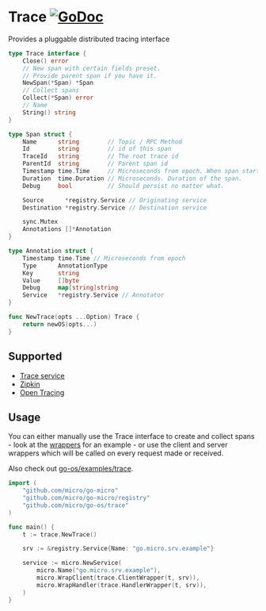 # Trace [![GoDoc](https://godoc.org/github.com/micro/go-os?status.svg)](https://godoc.org/github.com/micro/go-os/trace)

Provides a pluggable distributed tracing interface

```go
type Trace interface {
	Close() error
	// New span with certain fields preset.
	// Provide parent span if you have it.
	NewSpan(*Span) *Span
	// Collect spans
	Collect(*Span) error
	// Name
	String() string
}

type Span struct {
	Name      string        // Topic / RPC Method
	Id        string        // id of this span
	TraceId   string        // The root trace id
	ParentId  string        // Parent span id
	Timestamp time.Time     // Microseconds from epoch. When span started.
	Duration  time.Duration // Microseconds. Duration of the span.
	Debug     bool          // Should persist no matter what.

	Source      *registry.Service // Originating service
	Destination *registry.Service // Destination service

	sync.Mutex
	Annotations []*Annotation
}

type Annotation struct {
	Timestamp time.Time // Microseconds from epoch
	Type      AnnotationType
	Key       string
	Value     []byte
	Debug     map[string]string
	Service   *registry.Service // Annotator
}

func NewTrace(opts ...Option) Trace {
	return newOS(opts...)
}
```

## Supported

- [Trace service](https://github.com/micro/trace-srv)
- [Zipkin](https://github.com/micro/go-plugins/tree/master/trace/zipkin)
- [Open Tracing](https://github.com/micro/go-plugins/tree/master/wrapper/trace/opentracing)

## Usage

You can either manually use the Trace interface to create and collect spans - look at the [wrappers](https://github.com/micro/go-os/blob/master/trace/wrapper.go) 
for an example - or use the client and server wrappers which will be called on every request made or received.

Also check out [go-os/examples/trace](https://github.com/micro/go-os/tree/master/examples/trace).

```go
import (
	"github.com/micro/go-micro"
	"github.com/micro/go-micro/registry"
	"github.com/micro/go-os/trace"
)

func main() {
	t := trace.NewTrace()

	srv := &registry.Service{Name: "go.micro.srv.example"}

	service := micro.NewService(
		micro.Name("go.micro.srv.example"),
		micro.WrapClient(trace.ClientWrapper(t, srv)),
		micro.WrapHandler(trace.HandlerWrapper(t, srv)),
	)
}
```

